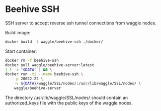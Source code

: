 

# Beehive SSH

SSH server to accept reverse ssh tunnel connections from waggle nodes.

Build image:
```bash
docker build -t waggle/beehive-ssh ./docker/
```

Start container:
```bash
docker rm -f beehive-ssh
docker pull waggle/beehive-server:latest
[ ! -z "$DATA" ] && \
docker run -ti --name beehive-ssh \
    -p 20022:22 \
    -v ${DATA}/waggle/SSL/nodes/:/usr/lib/waggle/SSL/nodes/ \
    waggle/beehive-server
```

The directory /usr/lib/waggle/SSL/nodes/ should contain an authorized_keys file with the public keys of the waggle nodes.
